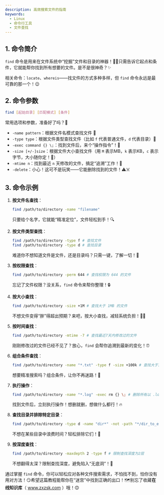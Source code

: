 ```yaml
---
description: 高效搜索文件的指南
keywords:
  - Linux
  - 命令行工具
  - 文件查找
---
```


## 1. 命令简介

`find` 命令是用来在文件系统中“挖掘”文件和目录的神器！🕵️‍♂️只需告诉它起点和条件，它就能帮你找到所有想要的文件。是不是很神奇？✨

相关命令：`locate`、`whereis`——找文件的方式多种多样，但 `find` 命令永远是最可靠的那一个！😉

## 2. 命令参数

```bash
find [起始目录] [匹配模式] [条件]
```

常用选项和参数，准备好了吗？🚀

* `-name pattern`：根据文件名模式查找文件 📝
* `-type type`：根据文件类型查找文件（比如 `f` 代表普通文件，`d` 代表目录）📂
* `-exec command {} \;`：找到文件后，来个“操作指令”！🚀
* `-size [+/-]size`：根据文件大小查找文件（用 `M` 表示MB，`k` 表示KB，`c` 表示字节，大小随你定！📏）
* `-mtime n`：找到最近 `n` 天修改的文件，搞定“追溯”工作！📅
* `-delete`：小心！这可不是玩笑——它能删除找到的文件！⚠️☠️

## 3. 命令示例

1. **按文件名查找**：

    ```bash
    find /path/to/directory -name "filename"
    ```

    只要给个名字，它就能“精准定位”，文件轻松到手！🔍

2. **按文件类型查找**：

    ```bash
    find /path/to/directory -type f # 查找文件
    find /path/to/directory -type d # 查找目录
    ```

    难道你不想知道文件是文件，还是目录吗？只需一键，了解一切！🔑

3. **按权限查找**：

    ```bash
    find /path/to/directory -perm 644 # 查找权限为 644 的文件
    ```

    忘记了文件权限？没关系，`find` 命令来帮你整理！🔒

4. **按大小查找**：

    ```bash
    find /path/to/directory -size +1M # 查找大于 1MB 的文件
    ```

    不想文件变得“胖”得超出预期？来吧，按大小查找，减轻系统负担！📏💪

5. **按时间查找**：

    ```bash
    find /path/to/directory -mtime -7 # 查找最近7天内修改过的文件
    ```

    刚刚修改过的文件已经不见了？放心，`find` 会帮你追溯到最新的变化！⏰

6. **组合条件查找**：

    ```bash
    find /path/to/directory -name "*.txt" -type f -size +100k # 查找大于100KB的txt文件
    ```

    想要精准搜索吗？组合条件，让你不再迷路！🎯

7. **执行操作**：

    ```bash
    find /path/to/directory -name "*.log" -exec rm {} \; # 删除所有以 .log 结尾的文件
    ```

    找到文件后，立刻执行操作！想删就删，想做什么都行！🔥

8. **查找目录并排除特定目录**：

    ```bash
    find /path/to/directory -type d -name "dir*" -not -path "*/dir_to_exclude/*"
    ```

    不想在某些目录中浪费时间？轻松排除它们！🚫

9. **按深度查找**：

    ```bash
    find /path/to/directory -maxdepth 2 -type f # 限制查找深度为2层
    ```

    不想翻得太深？限制查找深度，避免陷入“无底洞”！🌱

通过掌握 `find` 命令，你可以轻松应对各种文件搜索需求，不怕找不到，怕你没有用对方法！😏希望这篇教程能帮你在“迷宫”中找到正确的出口！🗺️别忘了收藏**在线知识库**（ www.zxzsk.com ）哦！😊